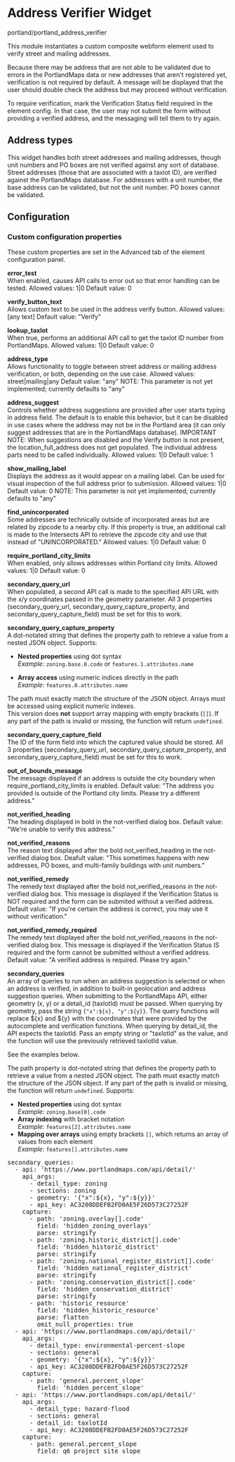 # Address Verifier Widget

portland/portland_address_verifier

This module instantiates a custom composite webform element used to verify street and mailing addresses.

Because there may be address that are not able to be validated due to errors in the PortlandMaps data or new addresses that aren't registered yet, verification is not required by default. A message will be displayed that the user should double check the address but may proceed without verification.

To require verification, mark the Verification Status field required in the element config. In that case, the user may not submit the form without providing a verified address, and the messaging will tell them to try again.

## Address types

This widget handles both street addresses and mailing addresses, though unit numbers and PO boxes are not verified against any sort of database. Street addresses (those that are associated with a taxlot ID), are verified against the PortlandMaps database. For addresses with a unit number, the base address can be validated, but not the unit number. PO boxes cannot be validated.

## Configuration

### Custom configuration properties

These custom properties are set in the Advanced tab of the element configuration panel.

**error_test**<br>
When enabled, causes API calls to error out so that error handling can be tested.
Allowed values: 1|0
Default value: 0

**verify_button_text**<br>
Allows custom text to be used in the address verify button.
Allowed values: [any text]
Default value: "Verify"

**lookup_taxlot**<br>
When true, performs an additional API call to get the taxlot ID number from PortlandMaps.
Allowed values: 1|0
Default value: 0

**address_type**<br>
Allows functionality to toggle between street address or mailing address verification, or both, depending on the use case.
Allowed values: street|mailing|any
Default value: "any"
NOTE: This parameter is not yet implemented; currently defaults to "any"

**address_suggest**<br>
Controls whether address suggestions are provided after user starts typing in address field. The default is to enable this
behavior, but it can be disabled in use cases where the address may not be in the Portland area (it can only suggest
addresses that are in the PortlandMaps database). IMPORTANT NOTE: When suggestions are disabled and the Verify button is
not present, the location_full_address does not get populated. The individual address parts need to be called individually.
Allowed values: 1|0
Default value: 1

**show_mailing_label**<br>
Displays the address as it would appear on a mailing label. Can be used for visual inspection of the full address prior to submission.
Allowed values: 1|0
Default value: 0
NOTE: This parameter is not yet implemented; currently defaults to "any"

**find_unincorporated**<br>
Some addresses are technically outside of incorporated areas but are related by zipcode to a nearby city. If this property is true, an additional call is made to the Intersects API to retrieve the zipcode city and use that instead of "UNINCORPORATED."
Allowed values: 1|0
Default value: 0

**require_portland_city_limits**<br>
When enabled, only allows addresses within Portland city limits.
Allowed values: 1|0
Default value: 0

**secondary_query_url**<br>
When populated, a second API call is made to the specified API URL with the x/y coordinates passed in the geometry parameter. All 3 properties (secondary_query_url, secondary_query_capture_property, and secondary_query_capture_field) must be set for this to work.

**secondary_query_capture_property**<br>
A dot-notated string that defines the property path to retrieve a value from a nested JSON object. Supports:

- **Nested properties** using dot syntax  
  _Example:_ `zoning.base.0.code` or `features.1.attributes.name`

- **Array access** using numeric indices directly in the path  
  _Example:_ `features.0.attributes.name`

The path must exactly match the structure of the JSON object. Arrays must be accessed using explicit numeric indexes.  
This version does **not** support array mapping with empty brackets (`[]`). If any part of the path is invalid or missing, the function will return `undefined`.

**secondary_query_capture_field**<br>
The ID of the form field into which the captured value should be stored. All 3 properties (secondary_query_url, secondary_query_capture_property, and secondary_query_capture_field) must be set for this to work.

**out_of_bounds_message**<br>
The message displayed if an address is outside the city boundary when require_portland_city_limits is enabled.
Default value: "The address you provided is outside of the Portland city limits. Please try a different address."

**not_verified_heading**<br>
The heading displayed in bold in the not-verified dialog box.
Default value: "We're unable to verify this address."

**not_verified_reasons**<br>
The reason text displayed after the bold not_verified_heading in the not-verified dialog box.
Deafult value: "This sometimes happens with new addresses, PO boxes, and multi-family buildings with unit numbers."

**not_verified_remedy**<br>
The remedy text displayed after the bold not_verified_reasons in the not-verified dialog box. This message is displayed if the Verification Status is NOT required and the form can be submited without a verified address.
Default value: "If you're certain the address is correct, you may use it without verification."

**not_verified_remedy_required**<br>
The remedy text displayed after the bold not_verified_reasons in the not-verified dialog box. This message is displayed if the Verification Status IS required and the form cannot be submitted without a verified address.
Default value: "A verified address is required. Please try again."

**secondary_queries**<br>
An array of queries to run when an address suggestion is selected or when an address is verified, in addition to built-in geolocation and address suggestion queries. When submitting to the PortlandMaps API, either geometry (x, y) or a detail_id (taxlotId) must be passed. When querying by geometry, pass the string `{"x":${x}, "y":${y}}`. The query functions will replace ${x} and ${y} with the coordinates that were provided by the autocomplete and verification functions. When querying by detail_id, the API expects the taxlotId. Pass an empty string or "taxlotId" as the value, and the function will use the previously retrieved taxlotId value.

See the examples below. 

The path property is dot-notated string that defines the property path to retrieve a value from a nested JSON object. The path must exactly match the structure of the JSON object. If any part of the path is invalid or missing, the function will return `undefined`. Supports:
- **Nested properties** using dot syntax  
  _Example:_ `zoning.base[0].code`
- **Array indexing** with bracket notation  
  _Example:_ `features[2].attributes.name`
- **Mapping over arrays** using empty brackets `[]`, which returns an array of values from each element  
  _Example:_ `features[].attributes.name`

<pre>
secondary_queries:
  - api: 'https://www.portlandmaps.com/api/detail/'
    api_args:
      - detail_type: zoning
      - sections: zoning
      - geometry: '{"x":${x}, "y":${y}}'
      - api_key: AC3208DDEFB2FD0AE5F26D573C27252F
    capture:
      - path: 'zoning.overlay[].code'
        field: 'hidden_zoning_overlays'
        parse: stringify
      - path: 'zoning.historic_district[].code'
        field: 'hidden_historic_district'
        parse: stringify
      - path: 'zoning.national_register_district[].code'
        field: 'hidden_national_register_district'
        parse: stringify
      - path: 'zoning.conservation_district[].code'
        field: 'hidden_conservation_district'
        parse: stringify
      - path: 'historic_resource'
        field: 'hidden_historic_resource'
        parse: flatten
        omit_null_properties: true
  - api: 'https://www.portlandmaps.com/api/detail/'
    api_args:
      - detail_type: environmental-percent-slope
      - sections: general
      - geometry: '{"x":${x}, "y":${y}}'
      - api_key: AC3208DDEFB2FD0AE5F26D573C27252F
    capture:
      - path: 'general.percent_slope'
        field: 'hidden_percent_slope'
  - api: 'https://www.portlandmaps.com/api/detail/'
    api_args:
      - detail_type: hazard-flood
      - sections: general
      - detail_id: taxlotId
      - api_key: AC3208DDEFB2FD0AE5F26D573C27252F
    capture:
      - path: general.percent_slope
        field: q6_project_site_slope</pre>
 